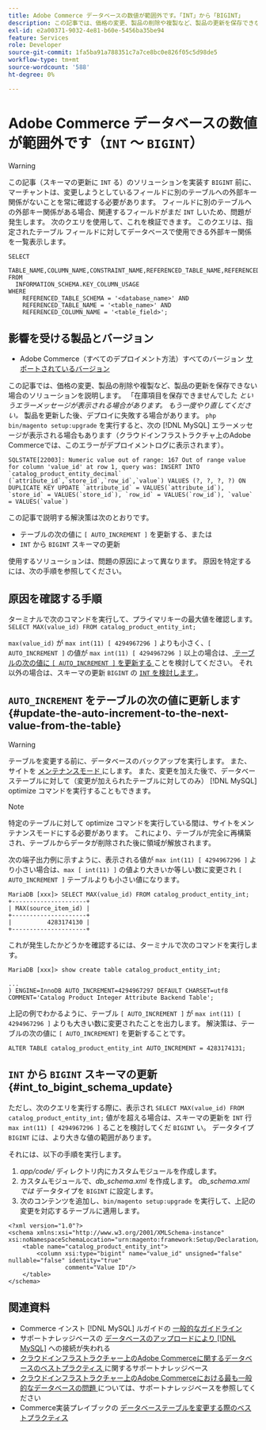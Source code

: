 ```yaml
---
title: Adobe Commerce データベースの数値が範囲外です。「INT」から「BIGINT」
description: この記事では、価格の変更、製品の削除や複製など、製品の更新を保存できない場合のソリューションを説明します。
exl-id: e2a00371-9032-4e81-b60e-5456ba35be94
feature: Services
role: Developer
source-git-commit: 1fa5ba91a788351c7a7ce8bc0e826f05c5d98de5
workflow-type: tm+mt
source-wordcount: '588'
ht-degree: 0%

---
```


# Adobe Commerce データベースの数値が範囲外です（`INT` ～ `BIGINT`）

>[!WARNING]
>
>この記事（スキーマの更新に `INT` る）のソリューションを実装す `BIGINT` 前に、マーチャントは、変更しようとしているフィールドに別のテーブルへの外部キー関係がないことを常に確認する必要があります。 フィールドに別のテーブルへの外部キー関係がある場合、関連するフィールドがまだ `INT` しいため、問題が発生します。 次のクエリを使用して、これを検証できます。 このクエリは、指定されたテーブル フィールドに対してデータベースで使用できる外部キー関係を一覧表示します。
>
>```mysql
>SELECT 
>     TABLE_NAME,COLUMN_NAME,CONSTRAINT_NAME,REFERENCED_TABLE_NAME,REFERENCED_COLUMN_NAME
>FROM
>   INFORMATION_SCHEMA.KEY_COLUMN_USAGE
>WHERE
>     REFERENCED_TABLE_SCHEMA = '<database_name>' AND
>     REFERENCED_TABLE_NAME = '<table_name>' AND
>     REFERENCED_COLUMN_NAME = '<table_field>';
>```

## 影響を受ける製品とバージョン

* Adobe Commerce（すべてのデプロイメント方法）すべてのバージョン [ サポートされているバージョン ](https://www.adobe.com/content/dam/cc/en/legal/terms/enterprise/pdfs/Adobe-Commerce-Software-Lifecycle-Policy.pdf)

この記事では、価格の変更、製品の削除や複製など、製品の更新を保存できない場合のソリューションを説明します。
「在庫項目を保存できませんでした *というエラーメッセージが表示される場合があります。 もう一度やり直してください。* 製品を更新した後、デプロイに失敗する場合があります。 `php bin/magento setup:upgrade` を実行すると、次の [!DNL MySQL] エラーメッセージが表示される場合もあります（クラウドインフラストラクチャ上のAdobe Commerceでは、このエラーがデプロイメントログに表示されます）。

```mysql
SQLSTATE[22003]: Numeric value out of range: 167 Out of range value for column 'value_id' at row 1, query was: INSERT INTO `catalog_product_entity_decimal` (`attribute_id`,`store_id`,`row_id`,`value`) VALUES (?, ?, ?, ?) ON DUPLICATE KEY UPDATE `attribute_id` = VALUES(`attribute_id`), `store_id` = VALUES(`store_id`), `row_id` = VALUES(`row_id`), `value` = VALUES(`value`)
```

この記事で説明する解決策は次のとおりです。
* テーブルの次の値に `[ AUTO_INCREMENT ]` を更新する、または
* `INT` から `BIGINT` スキーマの更新

使用するソリューションは、問題の原因によって異なります。 原因を特定するには、次の手順を参照してください。

## 原因を確認する手順


ターミナルで次のコマンドを実行して、プライマリキーの最大値を確認します。`SELECT MAX(value_id) FROM catalog_product_entity_int;`

`max(value_id)` が `max int(11) [ 4294967296 ]` よりも小さく、`[ AUTO_INCREMENT ]` の値が `max int(11) [ 4294967296 ]` 以上の場合は、[ テーブルの次の値に `[ AUTO_INCREMENT ]` を更新する ](#update-the-auto-increment-to-the-next-value-from-the-table) ことを検討してください。 それ以外の場合は、スキーマの更新 `BIGINT` の [`INT` を検討します ](#int_to_bigint_schema_update)。

## `AUTO_INCREMENT` をテーブルの次の値に更新します {#update-the-auto-increment-to-the-next-value-from-the-table}

>[!WARNING]
>
>テーブルを変更する前に、データベースのバックアップを実行します。 また、サイトを [ メンテナンスモード ](https://experienceleague.adobe.com/docs/commerce-operations/configuration-guide/setup/application-modes.html#maintenance-mode) にします。 また、変更を加えた後で、データベーステーブルに対して（変更が加えられたテーブルに対してのみ） [!DNL MySQL] optimize コマンドを実行することもできます。

>[!NOTE]
>
>特定のテーブルに対して optimize コマンドを実行している間は、サイトをメンテナンスモードにする必要があります。 これにより、テーブルが完全に再構築され、テーブルからデータが削除された後に領域が解放されます。

次の端子出力例に示すように、表示される値が `max int(11) [ 4294967296 ]` より小さい場合は、`max [ int(11) ]` の値より大きいか等しい数に変更され `[ AUTO_INCREMENT ]` テーブルよりも小さい値になります。

```mariadb
MariaDB [xxx]> SELECT MAX(value_id) FROM catalog_product_entity_int;
+---------------------+
| MAX(source_item_id) |
+---------------------+
|          4283174130 |
+---------------------+
```

これが発生したかどうかを確認するには、ターミナルで次のコマンドを実行します。

```
MariaDB [xxx]> show create table catalog_product_entity_int;

...
) ENGINE=InnoDB AUTO_INCREMENT=4294967297 DEFAULT CHARSET=utf8 COMMENT='Catalog Product Integer Attribute Backend Table';
```

上記の例でわかるように、テーブル `[ AUTO_INCREMENT ]` が `max int(11) [ 4294967296 ]` よりも大きい数に変更されたことを出力します。 解決策は、テーブルの次の値に `[ AUTO_INCREMENT]` を更新することです。

```
ALTER TABLE catalog_product_entity_int AUTO_INCREMENT = 4283174131;
```

## `INT` から `BIGINT` スキーマの更新 {#int_to_bigint_schema_update}

ただし、次のクエリを実行する際に、表示され `SELECT MAX(value_id) FROM catalog_product_entity_int;` 値がを超える場合は、スキーマの更新を `INT` 行 `max int(11) [ 4294967296 ]` ることを検討してくだ `BIGINT` い。 データタイプ `BIGINT` には、より大きな値の範囲があります。

それには、以下の手順を実行します。

1. *app/code/* ディレクトリ内にカスタムモジュールを作成します。
1. カスタムモジュールで、*db_schema.xml* を作成します。 *db_schema.xml では* データタイプを `BIGINT` に設定します。
1. 次のコンテンツを追加し、`bin/magento setup:upgrade` を実行して、上記の変更を対応するテーブルに適用します。

```
<?xml version="1.0"?>
<schema xmlns:xsi="http://www.w3.org/2001/XMLSchema-instance" xsi:noNamespaceSchemaLocation="urn:magento:framework:Setup/Declaration/Schema/etc/schema.xsd">
    <table name="catalog_product_entity_int">
        <column xsi:type="bigint" name="value_id" unsigned="false" nullable="false" identity="true"
                comment="Value ID"/>
    </table>
</schema>
```


## 関連資料

* Commerce インスト  [!DNL MySQL]  ルガイドの [ 一般的なガイドライン ](https://experienceleague.adobe.com/docs/commerce-operations/installation-guide/prerequisites/database-server/mysql.html)
* サポートナレッジベースの [ データベースのアップロードにより  [!DNL MySQL]](https://experienceleague.adobe.com/docs/commerce-knowledge-base/kb/troubleshooting/database/database-upload-loses-connection-to-mysql.html) への接続が失われる
* [ クラウドインフラストラクチャー上のAdobe Commerceに関するデータベースのベストプラクティス ](https://experienceleague.adobe.com/docs/commerce-knowledge-base/kb/best-practices/database/database-best-practices-for-magento-commerce-cloud.html) に関するサポートナレッジベース
* [ クラウドインフラストラクチャー上のAdobe Commerceにおける最も一般的なデータベースの問題 ](https://experienceleague.adobe.com/docs/commerce-knowledge-base/kb/best-practices/database/most-common-database-issues-in-magento-commerce-cloud.html) については、サポートナレッジベースを参照してください
* Commerce実装プレイブックの [ データベーステーブルを変更する際のベストプラクティス ](https://experienceleague.adobe.com/en/docs/commerce-operations/implementation-playbook/best-practices/development/modifying-core-and-third-party-tables#why-adobe-recommends-avoiding-modifications)
